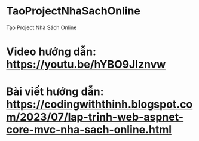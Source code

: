 # TaoProjectNhaSachOnline
Tạo Project Nhà Sách Online

# Video hướng dẫn: https://youtu.be/hYBO9JIznvw
# Bài viết hướng dẫn: https://codingwiththinh.blogspot.com/2023/07/lap-trinh-web-aspnet-core-mvc-nha-sach-online.html
